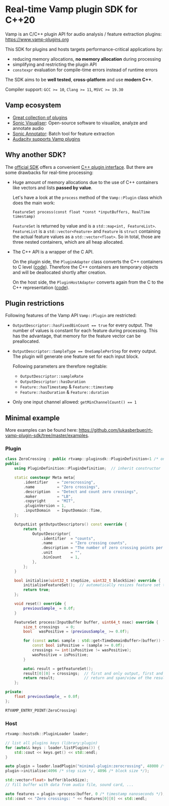 # Real-time Vamp plugin SDK for C++20

Vamp is an C/C++ plugin API for audio analysis / feature extraction plugins: https://www.vamp-plugins.org

This SDK for plugins and hosts targets performance-critical applications by:

- reducing memory allocations, **no memory allocation** during processing
- simplifying and restricting the plugin API
- `constexpr` evaluation for compile-time errors instead of runtime errors

The SDK aims to be **well tested**, **cross-platform** and use **modern C++**.

Compiler support: `GCC >= 10`, `Clang >= 11`, `MSVC >= 19.30`

## Vamp ecosystem

- [Great collection of plugins](https://www.vamp-plugins.org/download.html)
- [Sonic Visualiser](https://www.sonicvisualiser.org/): Open-source software to visualize, analyze and annotate audio
- [Sonic Annotator](https://vamp-plugins.org/sonic-annotator): Batch tool for feature extraction
- [Audacity supports Vamp plugins](https://wiki.audacityteam.org/wiki/Vamp_Plug-ins)

## Why another SDK?

The [official SDK](https://github.com/c4dm/vamp-plugin-sdk) offers a convenient [C++ plugin interface](https://code.soundsoftware.ac.uk/projects/vamp-plugin-sdk/embedded/classVamp_1_1Plugin.html).
But there are some drawbacks for real-time processing:

- Huge amount of memory allocations due to the use of C++ containers like vectors and lists **passed by value**.

  Let's have a look at the `process` method of the `Vamp::Plugin` class which does the main work:

  `FeatureSet process(const float *const *inputBuffers, RealTime timestamp)`

  `FeatureSet` is returned by value and is a `std::map<int, FeatureList>`.
  `FeatureList` is a `std::vector<Feature>` and `Feature` is `struct` containing the actual feature values as a `std::vector<float>`.
  So in total, those are three nested containers, which are all heap allocated.

- The C++ API is a wrapper of the C API.

  On the plugin side, the `PluginAdapter` class converts the C++ containers to C level ([code](https://github.com/c4dm/vamp-plugin-sdk/blob/master/src/vamp-sdk/PluginAdapter.cpp#L828-L921)).
  Therefore the C++ containers are temporary objects and will be deallocated shortly after creation.

  On the host side, the `PluginHostAdapter` converts again from the C to the C++ representation ([code](https://github.com/c4dm/vamp-plugin-sdk/blob/master/src/vamp-hostsdk/PluginHostAdapter.cpp#L413-L464)).

## Plugin restrictions

Following features of the Vamp API `Vamp::Plugin` are restricted:

- `OutputDescriptor::hasFixedBinCount == true` for every output.
  The number of values is constant for each feature during processing.
  This has the advantage, that memory for the feature vector can be preallocated.

- `OutputDescriptor::SampleType == OneSamplePerStep` for every output.
  The plugin will generate one feature set for each input block.
  
  Following parameters are therefore negitable:
  - `OutputDescriptor::sampleRate`
  - `OutputDescriptor::hasDuration`
  - `Feature::hasTimestamp` & `Feature::timestamp`
  - `Feature::hasDuration` & `Feature::duration`

- Only one input channel allowed: `getMinChannelCount() == 1`

## Minimal example

More examples can be found here: https://github.com/lukasberbuer/rt-vamp-plugin-sdk/tree/master/examples.

### Plugin

```cpp
class ZeroCrossing : public rtvamp::pluginsdk::PluginDefinition<1 /* one output */> {
public:
    using PluginDefinition::PluginDefinition;  // inherit constructor

    static constexpr Meta meta{
        .identifier    = "zerocrossing",
        .name          = "Zero crossings",
        .description   = "Detect and count zero crossings",
        .maker         = "LB",
        .copyright     = "MIT",
        .pluginVersion = 1,
        .inputDomain   = InputDomain::Time,
    };

    OutputList getOutputDescriptors() const override {
        return {
            OutputDescriptor{
                .identifier  = "counts",
                .name        = "Zero crossing counts",
                .description = "The number of zero crossing points per processing block",
                .unit        = "",
                .binCount    = 1,
            },
        };
    }

    bool initialise(uint32_t stepSize, uint32_t blockSize) override {
        initialiseFeatureSet();  // automatically resizes feature set to number of outputs and bins
        return true;
    };

    void reset() override {
        previousSample_ = 0.0f;
    }

    FeatureSet process(InputBuffer buffer, uint64_t nsec) override {
        size_t crossings   = 0;
        bool   wasPositive = (previousSample_ >= 0.0f);

        for (const auto& sample : std::get<TimeDomainBuffer>(buffer)) {
            const bool isPositive = (sample >= 0.0f);
            crossings += int(isPositive != wasPositive);
            wasPositive = isPositive;
        }

        auto& result = getFeatureSet();
        result[0][0] = crossings;  // first and only output, first and only bin
        return result;             // return and span/view of the results
    };

private:
    float previousSample_ = 0.0f;
};

RTVAMP_ENTRY_POINT(ZeroCrossing)
```

### Host

```cpp
rtvamp::hostsdk::PluginLoader loader;

// list all plugins keys (library:plugin)
for (auto&& keys : loader.listPlugins()) {
    std::cout << keys.get() << std::endl;
}

auto plugin = loader.loadPlugin("minimal-plugin:zerocrossing", 48000 /* samplerate */);
plugin->initialise(4096 /* step size */, 4096 /* block size */);

std::vector<float> buffer(blockSize);
// fill buffer with data from audio file, sound card, ...

auto features = plugin->process(buffer, 0 /* timestamp nanoseconds */);
std::cout << "Zero crossings: " << features[0][0] << std::endl;
```
